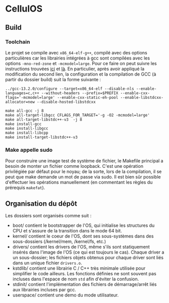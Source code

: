 # CellulOS

## Build

### Toolchain
Le projet se compile avec `x86_64-elf-g++`, compilé avec des options particulières car
les librairies intégrées à gcc sont compilées avec les options `-mno-red-zone` et `-mcmodel=large`.
Pour ce faire on peut suivre les instructions trouvées
[ici](osdev.org/GCC_Cross-Compiler) et [là](https://osdev.org/Libgcc_without_red_zone).
En particulier, après avoir appliqué la modification du second lien,
la configuration et la compilation de GCC (à partir du dossier build) suit la forme suivante :
```
../gcc-13.2.0/configure --target=x86_64-elf --disable-nls --enable-languages=c,c++ --without-headers --prefix=$PREFIX --enable-cxx-flags='-mcmodel=large' --enable-cxx-static-eh-pool --enable-libstdcxx-allocator=new --disable-hosted-libstdcxx

make all-gcc -j 8
make all-target-libgcc CFLAGS_FOR_TARGET='-g -O2 -mcmodel=large'
make all-target-libstdc++-v3  -j 8
make install-gcc 
make install-libgcc
make install-libcpp
make install-target-libstdc++-v3 
```
### Make appelle sudo
Pour construire une image test de système de fichier, le Makefile principal a besoin de monter un fichier
comme loopback. C'est une opération privilégiée par défaut pour le noyau; de la sorte, lors de la compilation,
il se peut que make demande un mot de passe via sudo. Il est bien sûr possible d'effectuer les opérations
manuellement (en commentant les règles du prérequis `makefat`).

## Organisation du dépôt
Les dossiers sont organisés comme suit :
- boot/ contient le bootstrapper de l'OS, qui initialise les structures du CPU et
s'assure de la transition dans le mode 64 bit.
- kernel/ contient le coeur de l'OS, dont ses sous-systèmes dans des sous-dossiers (/kernel/mem, /kernel/fs, etc.)
- drivers/ contient les drivers de l'OS, même s'ils sont statiquement insérés dans l'image de l'OS
(ce qui est toujours le cas). Chaque driver a un sous-dossier; les fichiers objets
obtenus pour chaque driver sont liés dans un unique fichier `drivers.o`.
- kstdlib/ contient une librairie C / C++ très minimale utilisée pour simplifier le code ailleurs.
Les fonctions définies ne sont souvent pas incluses dans l'espace de nom `std` afin d'éviter la confusion.
- stdinit/ contient l'implémentation des fichiers de démarrage/arrêt liés aux librairies incluses par gcc.
- userspace/ contient une demo du mode utilisateur.
